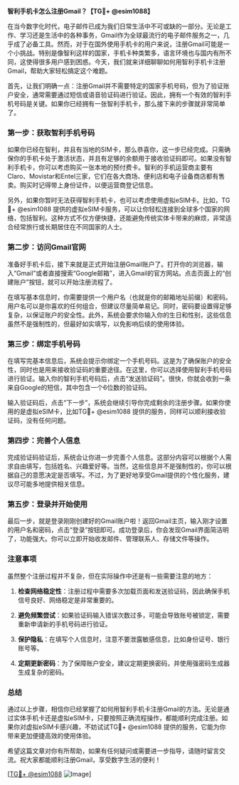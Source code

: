 **智利手机卡怎么注册Gmail？【TG💪+ @esim1088】**

在当今数字化时代，电子邮件已成为我们日常生活中不可或缺的一部分。无论是工作、学习还是生活中的各种事务，Gmail作为全球最流行的电子邮件服务之一，几乎成了必备工具。然而，对于在国外使用手机卡的用户来说，注册Gmail可能是一个小挑战。特别是像智利这样的国家，手机卡种类繁多，语言环境也与国内有所不同，这使得很多用户感到困惑。今天，我们就来详细聊聊如何用智利手机卡注册Gmail，帮助大家轻松搞定这个难题。

首先，让我们明确一点：注册Gmail并不需要特定的国家手机号码，但为了验证账户安全，通常需要通过短信或语音验证码进行验证。因此，拥有一个有效的智利手机号码是关键。如果你已经拥有一张智利手机卡，那么接下来的步骤就非常简单了。

### **第一步：获取智利手机号码**

如果你已经在智利，并且有当地的SIM卡，那么恭喜你，这一步已经完成。只需确保你的手机卡处于激活状态，并且有足够的余额用于接收验证码即可。如果没有智利手机卡，你可以考虑购买一张本地的预付费卡。智利的手机运营商主要有Claro、Movistar和Entel三家，它们在各大商场、便利店和电子设备商店都有售卖。购买时记得带上身份证件，以便运营商登记信息。

另外，如果你暂时无法获得智利手机卡，也可以考虑使用虚拟eSIM卡。比如，TG💪+ @esim1088 提供的虚拟eSIM卡服务，可以让你轻松连接到全球多个国家的网络，包括智利。这种方式不仅方便快捷，还能避免传统实体卡带来的麻烦，非常适合经常旅行或长期居住在不同国家的人士。

### **第二步：访问Gmail官网**

准备好手机卡后，接下来就是正式开始注册Gmail账户了。打开你的浏览器，输入“Gmail”或者直接搜索“Google邮箱”，进入Gmail的官方网站。点击页面上的“创建账户”按钮，就可以开始注册流程了。

在填写基本信息时，你需要提供一个用户名（也就是你的邮箱地址前缀）和密码。用户名可以是你喜欢的任何组合，但建议尽量简单易记。同时，密码要设置得足够复杂，以保证账户的安全性。此外，系统会要求你输入你的生日和性别，这些信息虽然不是强制性的，但最好如实填写，以免影响后续的使用体验。

### **第三步：绑定手机号码**

在填写完基本信息后，系统会提示你绑定一个手机号码。这是为了确保账户的安全性，同时也是用来接收验证码的重要途径。在这里，你可以选择使用智利手机号码进行验证。输入你的智利手机号码后，点击“发送验证码”。很快，你就会收到一条来自Google的短信，其中包含一个6位数的验证码。

输入验证码后，点击“下一步”，系统会继续引导你完成剩余的注册步骤。如果你使用的是虚拟eSIM卡，比如TG💪+ @esim1088 提供的服务，同样可以顺利接收验证码，没有任何问题。

### **第四步：完善个人信息**

完成验证码验证后，系统会让你进一步完善个人信息。这部分内容可以根据个人需求自由填写，包括姓名、兴趣爱好等。当然，这些信息并不是强制性的，你可以根据自己的意愿决定是否填写。不过，为了更好地享受Gmail提供的个性化服务，建议尽可能多地提供相关信息。

### **第五步：登录并开始使用**

最后一步，就是登录刚刚创建好的Gmail账户啦！返回Gmail主页，输入刚才设置的用户名和密码，点击“登录”按钮即可。成功登录后，你会发现Gmail界面简洁明了，功能强大。你可以立即开始收发邮件、管理联系人、存储文件等操作。

### **注意事项**

虽然整个注册过程并不复杂，但在实际操作中还是有一些需要注意的地方：

1. **检查网络稳定性**：注册过程中需要多次加载页面和发送验证码，因此确保手机信号良好、网络稳定是非常重要的。
   
2. **避免频繁尝试**：如果验证码输入错误次数过多，可能会导致账号被锁定，需要重新申请新的手机号码进行验证。

3. **保护隐私**：在填写个人信息时，注意不要泄露敏感信息，比如身份证号、银行账号等。

4. **定期更新密码**：为了保障账户安全，建议定期更换密码，并使用强密码生成器生成复杂的密码。

### **总结**

通过以上步骤，相信你已经掌握了如何用智利手机卡注册Gmail的方法。无论是通过实体手机卡还是虚拟eSIM卡，只要按照正确流程操作，都能顺利完成注册。如果你对虚拟eSIM卡感兴趣，不妨试试TG💪+ @esim1088 提供的服务，它能为你带来更加便捷高效的使用体验。

希望这篇文章对你有所帮助，如果有任何疑问或需要进一步指导，请随时留言交流。祝大家都能顺利注册Gmail，享受数字生活的便利！

[[TG💪+ @esim1088](https://t.me/s/esim1088) ![Image](https://i.postimg.cc/4NQfJmqS/Snipaste-2025-05-13-00-14-12.png)]